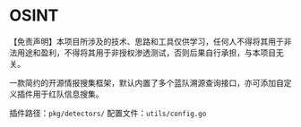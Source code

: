 OSINT
=====

【免责声明】本项目所涉及的技术、思路和工具仅供学习，任何人不得将其用于非法用途和盈利，不得将其用于非授权渗透测试，否则后果自行承担，与本项目无关。  

一款简约的开源情报搜集框架，默认内置了多个蓝队溯源查询接口，亦可添加自定义插件用于红队信息搜集。  

插件路径：`pkg/detectors/`
配置文件：`utils/config.go`  

